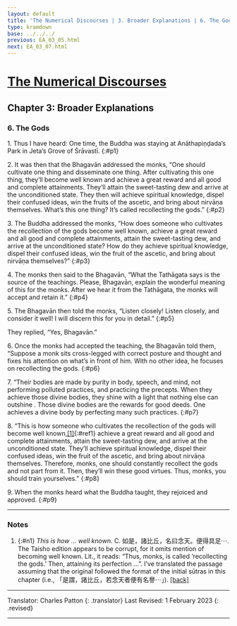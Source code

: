 ```yaml
---
layout: default
title: 'The Numerical Discourses | 3. Broader Explanations | 6. The Gods'
type: kramdown
base: ../../../
previous: EA_03_05.html
next: EA_03_07.html
---
```


# [The Numerical Discourses](../index.html)
## Chapter 3: Broader Explanations
### 6. The Gods

1\. Thus I have heard: One time, the Buddha was staying at Anāthapiṇḍada’s Park in Jeta’s Grove of Śrāvastī.
{:#p1}

2\. It was then that the Bhagavān addressed the monks, “One should cultivate one thing and disseminate one thing. After cultivating this one thing, they’ll become well known and achieve a great reward and all good and complete attainments. They’ll attain the sweet-tasting dew and arrive at the unconditioned state. They then will achieve spiritual knowledge, dispel their confused ideas, win the fruits of the ascetic, and bring about nirvāṇa themselves. What’s this one thing? It’s called recollecting the gods.”
{:#p2}

3\. The Buddha addressed the monks, “How does someone who cultivates the recollection of the gods become well known, achieve a great reward and all good and complete attainments, attain the sweet-tasting dew, and arrive at the unconditioned state? How do they achieve spiritual knowledge, dispel their confused ideas, win the fruit of the ascetic, and bring about nirvāṇa themselves?”
{:#p3}

4\. The monks then said to the Bhagavān, “What the Tathāgata says is the source of the teachings. Please, Bhagavān, explain the wonderful meaning of this for the monks. After we hear it from the Tathāgata, the monks will accept and retain it.”
{:#p4}

5\. The Bhagavān then told the monks, “Listen closely! Listen closely, and consider it well! I will discern this for you in detail.”
{:#p5}

They replied, “Yes, Bhagavān.”

6\. Once the monks had accepted the teaching, the Bhagavān told them, “Suppose a monk sits cross-legged with correct posture and thought and fixes his attention on what’s in front of him. With no other idea, he focuses on recollecting the gods.
{:#p6}

7\. “Their bodies are made by purity in body, speech, and mind, not performing polluted practices, and practicing the precepts. When they achieve those divine bodies, they shine with a light that nothing else can outshine . Those divine bodies are the rewards for good deeds. One achieves a divine body by perfecting many such practices.
{:#p7}

8\. “This is how someone who cultivates the recollection of the gods will become well known,[\[1\]](#n1){:#ref1} achieve a great reward and all good and complete attainments, attain the sweet-tasting dew, and arrive at the unconditioned state. They’ll achieve spiritual knowledge, dispel their confused ideas, win the fruit of the ascetic, and bring about nirvāṇa themselves. Therefore, monks, one should constantly recollect the gods and not part from it. Then, they’ll win these good virtues. Thus, monks, you should train yourselves.”
{:#p8}

9\. When the monks heard what the Buddha taught, they rejoiced and approved.
{:#p9}

---

### Notes

1. {:#n1} *This is how … well known.* C. 如是，諸比丘，名曰念天。便得具足⋯. The Taisho edition appears to be corrupt, for it omits mention of becoming well known. Lit., it reads: “Thus, monks, is called ‘recollecting the gods.’ Then, attaining its perfection …”. I’ve translated the passage assuming that the original followed the format of the initial sūtras in this chapter (i.e., 「是謂，諸比丘，若念天者便有名譽⋯」). [\[back\]](#ref1)

---

Translator: Charles Patton
{: .translator}
Last Revised: 1 February 2023
{: .revised}

---